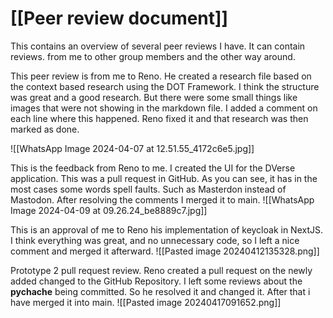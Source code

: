 # [[Peer review document]]
This contains an overview of several peer reviews I have. It can contain reviews. from me to other group members and the other way around. 

This peer review is from me to Reno. He created a research file based on the context based research using the DOT Framework. I think the structure was great and a good research. But there were some small things like images that were not showing in the markdown file. I added a comment on each line where this happened. Reno fixed it and that research was then marked as done.

![[WhatsApp Image 2024-04-07 at 12.51.55_4172c6e5.jpg]]

This is the feedback from Reno to me. I created the UI for the DVerse application. This was a pull request in GitHub. As you can see, it has in the most cases some words spell faults. Such as Masterdon instead of Mastodon. After resolving the comments I merged it to main.
![[WhatsApp Image 2024-04-09 at 09.26.24_be8889c7.jpg]]

This is an approval of me to Reno his implementation of keycloak in NextJS. I think everything was great, and no unnecessary code, so I left a nice comment and merged it afterward. 
![[Pasted image 20240412135328.png]]

Prototype 2 pull request review. Reno created a pull request on the newly added changed to the GitHub Repository. I left some reviews about the __pychache__ being committed. So he resolved it and changed it. After that i have merged it into main.
![[Pasted image 20240417091652.png]]